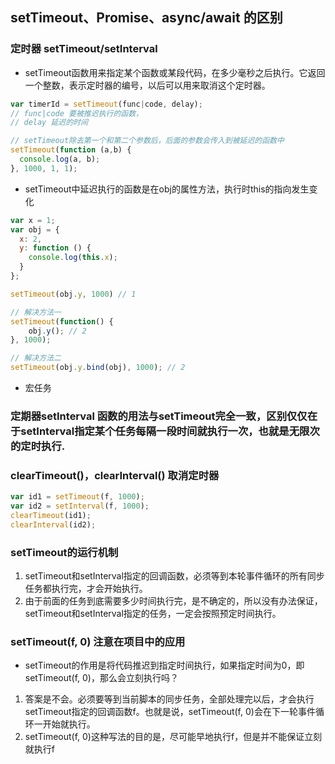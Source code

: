 ## setTimeout、Promise、async/await 的区别

### 定时器 setTimeout/setInterval

- setTimeout函数用来指定某个函数或某段代码，在多少毫秒之后执行。它返回一个整数，表示定时器的编号，以后可以用来取消这个定时器。
```js
var timerId = setTimeout(func|code, delay);
// func|code 要被推迟执行的函数，
// delay 延迟的时间

// setTimeout除去第一个和第二个参数后，后面的参数会传入到被延迟的函数中
setTimeout(function (a,b) {
  console.log(a, b);
}, 1000, 1, 1);
```

- setTimeout中延迟执行的函数是在obj的属性方法，执行时this的指向发生变化
```js
var x = 1;
var obj = {
  x: 2,
  y: function () {
    console.log(this.x);
  }
};

setTimeout(obj.y, 1000) // 1

// 解决方法一
setTimeout(function() {
    obj.y(); // 2
}, 1000);

// 解决方法二
setTimeout(obj.y.bind(obj), 1000); // 2
```
- 宏任务

### 定期器setInterval 函数的用法与setTimeout完全一致，区别仅仅在于setInterval指定某个任务每隔一段时间就执行一次，也就是无限次的定时执行.

### clearTimeout()，clearInterval() 取消定时器
```js
var id1 = setTimeout(f, 1000);
var id2 = setInterval(f, 1000);
clearTimeout(id1);
clearInterval(id2);
```

### setTimeout的运行机制
1. setTimeout和setInterval指定的回调函数，必须等到本轮事件循环的所有同步任务都执行完，才会开始执行。
2. 由于前面的任务到底需要多少时间执行完，是不确定的，所以没有办法保证，setTimeout和setInterval指定的任务，一定会按照预定时间执行。

### setTimeout(f, 0) 注意在项目中的应用

- setTimeout的作用是将代码推迟到指定时间执行，如果指定时间为0，即setTimeout(f, 0)，那么会立刻执行吗？<br />

1. 答案是不会。必须要等到当前脚本的同步任务，全部处理完以后，才会执行setTimeout指定的回调函数f。也就是说，setTimeout(f, 0)会在下一轮事件循环一开始就执行。
2. setTimeout(f, 0)这种写法的目的是，尽可能早地执行f，但是并不能保证立刻就执行f